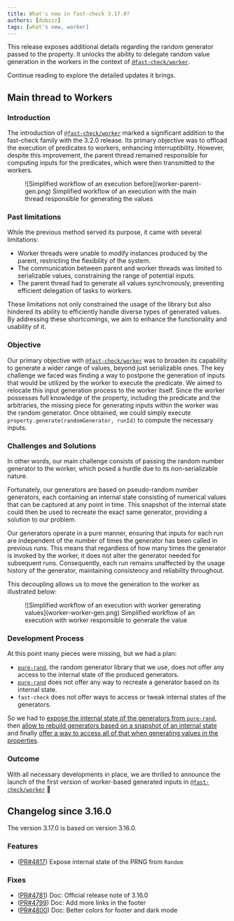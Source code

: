 ```yaml
---
title: What's new in fast-check 3.17.0?
authors: [dubzzz]
tags: [what's new, worker]
---
```


This release exposes additional details regarding the random generator passed to the property. It unlocks the ability to delegate random value generation in the workers in the context of [`@fast-check/worker`](https://github.com/dubzzz/fast-check/tree/main/packages/worker#readme).

Continue reading to explore the detailed updates it brings.

<!--truncate-->

## Main thread to Workers

### Introduction

The introduction of [`@fast-check/worker`](https://github.com/dubzzz/fast-check/tree/main/packages/worker#readme) marked a significant addition to the fast-check family with the 3.2.0 release. Its primary objective was to offload the execution of predicates to workers, enhancing interruptibility. However, despite this improvement, the parent thread remained responsible for computing inputs for the predicates, which were then transmitted to the workers.

<figure>
![Simplified workflow of an execution before](worker-parent-gen.png)
<figurecaption>Simplified workflow of an execution with the main thread responsible for generating the values</figurecaption>
</figure>

### Past limitations

While the previous method served its purpose, it came with several limitations:

- Worker threads were unable to modify instances produced by the parent, restricting the flexibility of the system.
- The communication between parent and worker threads was limited to serializable values, constraining the range of potential inputs.
- The parent thread had to generate all values synchronously, preventing efficient delegation of tasks to workers.

These limitations not only constrained the usage of the library but also hindered its ability to efficiently handle diverse types of generated values. By addressing these shortcomings, we aim to enhance the functionality and usability of it.

### Objective

Our primary objective with [`@fast-check/worker`](https://github.com/dubzzz/fast-check/tree/main/packages/worker#readme) was to broaden its capability to generate a wider range of values, beyond just serializable ones. The key challenge we faced was finding a way to postpone the generation of inputs that would be utilized by the worker to execute the predicate. We aimed to relocate this input generation process to the worker itself. Since the worker possesses full knowledge of the property, including the predicate and the arbitraries, the missing piece for generating inputs within the worker was the random generator. Once obtained, we could simply execute `property.generate(randomGenerator, runId)` to compute the necessary inputs.

### Challenges and Solutions

In other words, our main challenge consists of passing the random number generator to the worker, which posed a hurdle due to its non-serializable nature.

Fortunately, our generators are based on pseudo-random number generators, each containing an internal state consisting of numerical values that can be captured at any point in time. This snapshot of the internal state could then be used to recreate the exact same generator, providing a solution to our problem.

Our generators operate in a pure manner, ensuring that inputs for each run are independent of the number of times the generator has been called in previous runs. This means that regardless of how many times the generator is invoked by the worker, it does not alter the generator needed for subsequent runs. Consequently, each run remains unaffected by the usage history of the generator, maintaining consistency and reliability throughout.

This decoupling allows us to move the generation to the worker as illustrated below:

<figure>
![Simplified workflow of an execution with worker generating values](worker-worker-gen.png)
<figurecaption>Simplified workflow of an execution with worker responsible to generate the value</figurecaption>
</figure>

### Development Process

At this point many pieces were missing, but we had a plan:

- [`pure-rand`](https://github.com/dubzzz/pure-rand), the random generator library that we use, does not offer any access to the internal state of the produced generators.
- [`pure-rand`](https://github.com/dubzzz/pure-rand) does not offer any way to recreate a generator based on its internal state.
- `fast-check` does not offer ways to access or tweak internal states of the generators.

So we had to [expose the internal state of the generators from `pure-rand`](https://github.com/dubzzz/pure-rand/pull/694/files), then [allow to rebuild generators based on a snapshot of an internal state](https://github.com/dubzzz/pure-rand/pull/697/files#diff-38663fd81cbb739b8e5b4662fa13ba3b87e6e1b696684d299ba4952fb19dabf2R72-R78) and finally [offer a way to access all of that when generating values in the properties](https://github.com/dubzzz/fast-check/pull/4817/files#diff-b397cccb09a74939f0e82db0729d4393845af816c5b486a7721090c23b8f7359R102-R109).

### Outcome

With all necessary developments in place, we are thrilled to announce the launch of the first version of worker-based generated inputs in [`@fast-check/worker`](https://github.com/dubzzz/fast-check/tree/main/packages/worker#readme) 🚀

## Changelog since 3.16.0

The version 3.17.0 is based on version 3.16.0.

### Features

- ([PR#4817](https://github.com/dubzzz/fast-check/pull/4817)) Expose internal state of the PRNG from `Random`

### Fixes

- ([PR#4781](https://github.com/dubzzz/fast-check/pull/4781)) Doc: Official release note of 3.16.0
- ([PR#4799](https://github.com/dubzzz/fast-check/pull/4799)) Doc: Add more links in the footer
- ([PR#4800](https://github.com/dubzzz/fast-check/pull/4800)) Doc: Better colors for footer and dark mode
